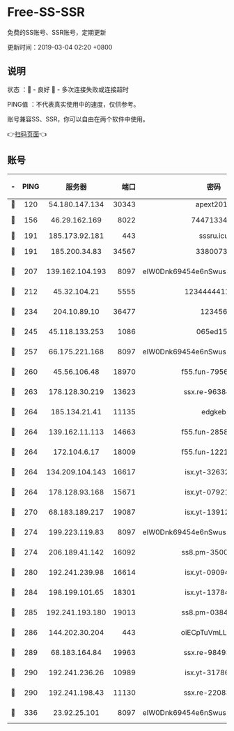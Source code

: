 # Free-SS-SSR

免费的SS账号、SSR账号，定期更新

更新时间：2019-03-04 02:20 +0800

## 说明

状态     ：🙂 - 良好 🙁 - 多次连接失败或连接超时

PING值   ：不代表真实使用中的速度，仅供参考。

账号兼容SS、SSR，你可以自由在两个软件中使用。

👉[扫码页面](https://liesauer.github.io/free-ss-ssr.github.io/)👈

## 账号

|-|PING|服务器|端口|密码|加密方式|区域|
|:----:|:----:|:-----:|-----:|:----:|:----:|:----:|
|🙂|120|54.180.147.134|30343|apext2019|chacha20|KR|
|🙂|156|46.29.162.169|8022|7447133485|aes-256-cfb|RU|
|🙂|191|185.173.92.181|443|sssru.icu|rc4-md5|RU|
|🙂|191|185.200.34.83|34567|33800731|aes-256-cfb|US|
|🙂|207|139.162.104.193|8097|eIW0Dnk69454e6nSwuspv9DmS201tQ0D|aes-256-cfb|JP|
|🙂|212|45.32.104.21|5555|1234444411111|aes-256-cfb|SG|
|🙂|234|204.10.89.10|36477|123456|aes-256-cfb|US|
|🙂|245|45.118.133.253|1086|065ed15a|aes-256-cfb|SG|
|🙂|257|66.175.221.168|8097|eIW0Dnk69454e6nSwuspv9DmS201tQ0D|aes-256-cfb|US|
|🙂|260|45.56.106.48|18970|f55.fun-79568034|aes-256-cfb|US|
|🙂|263|178.128.30.219|13623|ssx.re-96384846|aes-256-cfb|SG|
|🙂|264|185.134.21.41|11135|edgkeb|aes-256-cfb|GB|
|🙂|264|139.162.11.113|14663|f55.fun-28583280|aes-256-cfb|SG|
|🙂|264|172.104.6.17|18009|f55.fun-12212808|aes-256-cfb|US|
|🙂|264|134.209.104.143|16617|isx.yt-32632339|aes-256-cfb|SG|
|🙂|264|178.128.93.168|15671|isx.yt-07921644|aes-256-cfb|SG|
|🙂|270|68.183.189.217|19087|isx.yt-13912703|aes-256-cfb|SG|
|🙂|274|199.223.119.83|8097|eIW0Dnk69454e6nSwuspv9DmS201tQ0D|aes-256-cfb|US|
|🙂|274|206.189.41.142|16092|ss8.pm-35002158|aes-256-cfb|SG|
|🙂|280|192.241.239.98|16614|isx.yt-09094169|aes-256-cfb|US|
|🙂|284|198.199.101.65|18301|isx.yt-13784325|aes-256-cfb|US|
|🙂|285|192.241.193.180|19013|ss8.pm-03842768|aes-256-cfb|US|
|🙂|286|144.202.30.204|443|oiECpTuVmLLxk4Ts|aes-256-cfb|US|
|🙂|289|68.183.164.84|19963|ssx.re-98493930|aes-256-cfb|US|
|🙂|290|192.241.236.26|10989|isx.yt-31786125|aes-256-cfb|US|
|🙂|290|192.241.198.43|11130|ssx.re-22083061|aes-256-cfb|US|
|🙂|336|23.92.25.101|8097|eIW0Dnk69454e6nSwuspv9DmS201tQ0D|aes-256-cfb|US|
